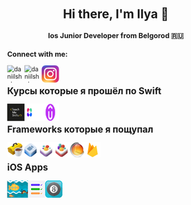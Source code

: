 <h1 align="center">Hi there, I'm Ilya 👋</a> 
<h3 align="center">Ios Junior Developer from Belgorod 🇷🇺</h3>

### Connect with me:
<p align="left">
  
<a href="https://t.me/swarogfrinan" target="blank"><img align="left" src="https://raw.githubusercontent.com/daniilshat/daniilshat/2d7eafe5250314b3d422c86b35de062e0f1f5178/icons/Telegram.svg" alt="daniilshat" height="40" width="40" /></a>
  
<a href="https://vk.com/frinan" target="blank"><img align="left" src="https://raw.githubusercontent.com/daniilshat/daniilshat/2d7eafe5250314b3d422c86b35de062e0f1f5178/icons/vk.svg" alt="daniilshat" height="40" width="40" /></a> 
  
<a href="" target="blank"><img align="left"
src="https://github.com/Swarogfrinan/Swarogfrinan/blob/Swarogfrinan-patch-1/playstore.png" alt="Swarogfrinan" height="40" width="40" /></a>

  &nbsp;
&nbsp;
  
## Курсы которые я прошёл по Swift 
  <p align="left">
  
<a href="https://teachmeskills.by/kursy-programmirovaniya/ios-swift-razrabotka-online" target="blank"><img align="left" src="https://github.com/Swarogfrinan/Swarogfrinan/blob/Swarogfrinan-patch-1/TechMeSkillsIcon.png" alt="TeachMeSkills" height="40" width="40" /></a>
    
<a href="https://netology.ru/programs/ios-developer" target="blank"><img align="left" src="https://github.com/Swarogfrinan/Swarogfrinan/blob/Swarogfrinan-patch-1/NetologyIcon.png" alt="Netology" height="40" width="40" /></a> 
    
<a href="https://www.udemy.com/course/ios-13-app-development-bootcamp" target="blank"><img align="left" src="https://github.com/Swarogfrinan/Swarogfrinan/blob/Swarogfrinan-patch-1/UdemyIcon.png" alt="Udemy" height="40" width="40" /></a>
    
&nbsp;
&nbsp; 

## Frameworks которые я пощупал 
<img align="left" alt="CocoaTouch" height="36px" src="https://github.com/VladimirFibe/VladimirFibe/blob/main/Assets/cocoatouch.png?raw=true" />
<img align="left" alt="AVFoundation" height="36px" src="https://github.com/VladimirFibe/VladimirFibe/blob/main/Assets/avfoundation.png?raw=true" />
<img align="left" alt="SpriteKit" height="36px" src="https://github.com/VladimirFibe/VladimirFibe/blob/main/Assets/spritekit.png?raw=true" />
<img align="left" alt="SceneKit" height="36px" src="https://github.com/VladimirFibe/VladimirFibe/blob/main/Assets/scenekit.png?raw=true" />
<img align="left" alt="CoreAudio" height="36px" src="https://github.com/VladimirFibe/VladimirFibe/blob/main/Assets/coreaudio.png?raw=true" />
<img align="left" alt="Firebase" height="36px" src="https://github.com/VladimirFibe/VladimirFibe/blob/main/Assets/firebase.png" />

&nbsp;
&nbsp;  


## iOS Apps 
<a href="https://github.com/Swarogfrinan/submarineGame">
<img align="left" alt="Submarine" height="40px" src="https://github.com/Swarogfrinan/Swarogfrinan/blob/Swarogfrinan-patch-1/SubmarineIcon.png" />
</a>

<a href="https://github.com/Swarogfrinan/MyHabitsGit">
<img align="left" alt="myHabbit" height="40px" src="https://github.com/Swarogfrinan/MyHabitsGit/blob/main/MyHabits/Assets.xcassets/AppIcon.appiconset/AppIcon40x40.png" />
</a>

<a href="https://github.com/Swarogfrinan/askBallFinal">
<img align="left" alt="AsBall" height="40px" src="https://github.com/Swarogfrinan/askBallFinal/blob/main/askBallFinal/Assets.xcassets/AppIcon.appiconset/40.png" />
</a>
